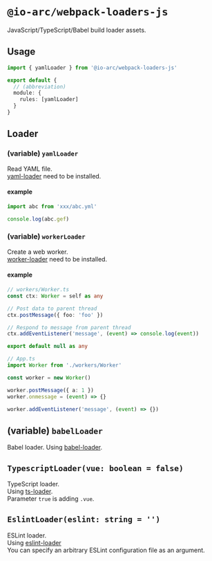 # `@io-arc/webpack-loaders-js`

JavaScript/TypeScript/Babel build loader assets.

## Usage

```typescript
import { yamlLoader } from '@io-arc/webpack-loaders-js'

export default {
  // (abbreviation)
  module: {
    rules: [yamlLoader]
  }
}
```

## Loader

### (variable) `yamlLoader`

Read YAML file.  
[yaml-loader](https://github.com/eemeli/yaml-loader) need to be installed.

#### example

```typescript
import abc from 'xxx/abc.yml'

console.log(abc.gef)
```

### (variable) `workerLoader`

Create a web worker.  
[worker-loader](https://github.com/webpack-contrib/worker-loader) need to be installed.

#### example

```typescript
// workers/Worker.ts
const ctx: Worker = self as any

// Post data to parent thread
ctx.postMessage({ foo: 'foo' })

// Respond to message from parent thread
ctx.addEventListener('message', (event) => console.log(event))

export default null as any
```

```typescript
// App.ts
import Worker from './workers/Worker'

const worker = new Worker()

worker.postMessage({ a: 1 })
worker.onmessage = (event) => {}

worker.addEventListener('message', (event) => {})
```

## (variable) `babelLoader`

Babel loader.
Using [babel-loader](https://github.com/babel/babel-loader).

## `TypescriptLoader(vue: boolean = false)`

TypeScript loader.  
Using [ts-loader](https://github.com/TypeStrong/ts-loader).  
Parameter `true` is adding `.vue`.

## `EslintLoader(eslint: string = '')`

ESLint loader.  
Using [eslint-loader](https://github.com/webpack-contrib/eslint-loader)  
You can specify an arbitrary ESLint configuration file as an argument.
